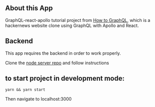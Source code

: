 ## About this App

GraphQL-react-apollo tutorial project from [How to GraphQL](https://www.howtographql.com/react-apollo/1-getting-started/), which is a hackernews website clone using GraphQL with Apollo and React.

## Backend

This app requires the backend in order to work properly.

Clone the [node server repo](https://github.com/FelixPriori/hackernews-node) and follow instructions

## to start project in development mode:

```shell
yarn && yarn start
```

Then navigate to localhost:3000
